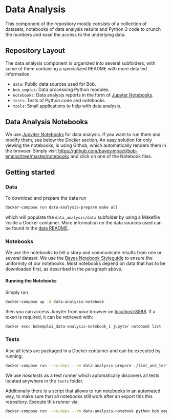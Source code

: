 # Data Analysis

This component of the repository mostly consists of a collection of datasets, notebooks of data analysis results and Python 3 code to crunch the numbers and ease the access to the underlying data.

## Repository Layout

The data analysis component is organized into several subfolders, with some of them containing a specialized README with more detailed information.

* `data`: Public data sources used for Bob.
* `bob_emploi`: Data processing Python modules.
* `notebooks`: Data analysis reports in the form of [Jupyter Notebooks](https://jupyter.org/).
* `tests`: Tests of Python code and notebooks.
* `tools`: Small applications to help with data analysis.

## Data Analysis Notebooks

We use [Jupyiter Notebooks](https://jupyter.org/) for data analysis. If you want to run them and modify them, see below the Docker section. An easy solution for only viewing the notebooks, is using Github, which automatically renders them in the browser. Simply visit https://github.com/bayesimpact/bob-emploi/tree/master/notebooks and click on one of the Notebook files.

## Getting started

### Data

To download and prepare the data run 

```sh
docker-compose run data-analysis-prepare make all
```

which will populate the `data_analysis/data` subfolder by using a Makefile inside a
Docker container. More information on the data sources used can be found in the [data README](data/README.md).

### Notebooks

We use the notebooks to tell a story and communicate results from one or several dataset. We use the [Bayes Notebook Styleguide](https://docs.google.com/document/d/1g2ITZWGfgkmljutwP5QWJ7b31l4o2JrbodEWKY277X0/edit#) to ensure the uniformity of our notebooks. Most notebooks depend on data that has to be downloaded first, as described in the paragraph above.

#### Running the Notebooks

Simply run

```sh
docker-compose up -d data-analysis-notebook
```

then you can access Jupyter from your browser on [localhost:8888](http://localhost:8888/).
If a token is required, it can be retrieved with:

```sh
docker exec bobemploi_data-analysis-notebook_1 jupyter notebook list
```

### Tests

Also all tests are packaged in a Docker container and can be executed by running:

```sh
docker-compose run --no-deps --rm data-analysis-prepare ./lint_and_test.sh
```

We use _nosetests_ as a test runner which automatically discovers all tests located anywhere in the `tests` folder.

Additionally there is a script that allows to run notebooks in an automated way, to make sure that all notebooks still work after an export this this repository. Execute this runner via:

```sh
docker-compose run --no-deps --rm data-analysis-notebook python bob_emploi/notebook_runner.py notebooks
```
